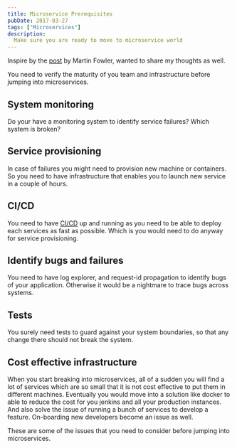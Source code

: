 ```yaml
---
title: Microservice Prerequisites
pubDate: 2017-03-27
tags: ["Microservices"]
description:
  Make sure you are ready to move to microservice world
---
```


Inspire by the [post](https://martinfowler.com/bliki/MicroservicePrerequisites.html) by Martin Fowler, wanted to share my thoughts as well.

You need to verify the maturity of you team and infrastructure before jumping into microservices.

## System monitoring
Do your have a monitoring system to identify service failures? Which system is broken?

## Service provisioning
In case of failures you might need to provision new machine or containers. So you need to have infrastructure that enables you to launch new service in a couple of hours.

## CI/CD
You need to have [CI/CD](https://martinfowler.com/bliki/DeploymentPipeline.html) up and running as you need to be able to deploy each services as fast as possible. Which is you would need to do anyway for service provisioning.

## Identify bugs and failures
You need to have log explorer, and request-id propagation to identify bugs of your application. Otherwise it would be a nightmare to trace bugs across systems.

## Tests
You surely need tests to guard against your system boundaries, so that any change there should not break the system.

## Cost effective infrastructure
When you start breaking into microservices, all of a sudden you will find a lot of services which are so small that it is not cost effective to put them in different machines. Eventually you would move into a solution like docker to able to reduce the cost for you jenkins and all your production instances. And also solve the issue of running a bunch of services to develop a feature. On-boarding new developers become an issue as well.

These are some of the issues that you need to consider before jumping into microservices.